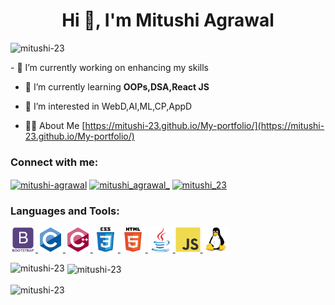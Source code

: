 <h1 align="center">Hi 👋, I'm Mitushi Agrawal</h1>
<p align="left"> <img src="https://komarev.com/ghpvc/?username=mitushi-23&label=Profile%20views&color=0e75b6&style=flat" alt="mitushi-23" /> </p>
- 🔭 I’m currently working on enhancing my skills

- 🌱 I’m currently learning **OOPs,DSA,React JS**

- 👯 I’m interested in WebD,AI,ML,CP,AppD

- 👨‍💻 About Me [https://mitushi-23.github.io/My-portfolio/](https://mitushi-23.github.io/My-portfolio/)

<h3 align="left">Connect with me:</h3>
<p align="left">
<a href="https://www.linkedin.com/in/mitushi-agrawal-bb75b0210/" target="blank"><img align="center" src="https://raw.githubusercontent.com/rahuldkjain/github-profile-readme-generator/master/src/images/icons/Social/linked-in-alt.svg" alt="mitushi-agrawal" height="30" width="40" /></a>
<a href="https://instagram.com/mitushi_agrawal_" target="blank"><img align="center" src="https://raw.githubusercontent.com/rahuldkjain/github-profile-readme-generator/master/src/images/icons/Social/instagram.svg" alt="mitushi_agrawal_" height="30" width="40" /></a>
<a href="https://www.codechef.com/users/mitushi_23" target="blank"><img align="center" src="https://cdn.jsdelivr.net/npm/simple-icons@3.1.0/icons/codechef.svg" alt="mitushi_23" height="30" width="40" /></a>
</p>

<h3 align="left">Languages and Tools:</h3>
<p align="left"> <a href="https://getbootstrap.com" target="_blank"> <img src="https://raw.githubusercontent.com/devicons/devicon/master/icons/bootstrap/bootstrap-plain-wordmark.svg" alt="bootstrap" width="40" height="40"/> </a> <a href="https://www.cprogramming.com/" target="_blank"> <img src="https://raw.githubusercontent.com/devicons/devicon/master/icons/c/c-original.svg" alt="c" width="40" height="40"/> </a> <a href="https://www.w3schools.com/cpp/" target="_blank"> <img src="https://raw.githubusercontent.com/devicons/devicon/master/icons/cplusplus/cplusplus-original.svg" alt="cplusplus" width="40" height="40"/> </a> <a href="https://www.w3schools.com/css/" target="_blank"> <img src="https://raw.githubusercontent.com/devicons/devicon/master/icons/css3/css3-original-wordmark.svg" alt="css3" width="40" height="40"/> </a> <a href="https://www.w3.org/html/" target="_blank"> <img src="https://raw.githubusercontent.com/devicons/devicon/master/icons/html5/html5-original-wordmark.svg" alt="html5" width="40" height="40"/> </a> <a href="https://www.java.com" target="_blank"> <img src="https://raw.githubusercontent.com/devicons/devicon/master/icons/java/java-original.svg" alt="java" width="40" height="40"/> </a> <a href="https://developer.mozilla.org/en-US/docs/Web/JavaScript" target="_blank"> <img src="https://raw.githubusercontent.com/devicons/devicon/master/icons/javascript/javascript-original.svg" alt="javascript" width="40" height="40"/> </a> <a href="https://www.linux.org/" target="_blank"> <img src="https://raw.githubusercontent.com/devicons/devicon/master/icons/linux/linux-original.svg" alt="linux" width="40" height="40"/> </a> </p>




<p><img align="left" src="https://github-readme-stats.vercel.app/api/top-langs?username=mitushi-23&show_icons=true&locale=en&layout=compact" alt="mitushi-23" /></p>

<p>&nbsp;<img align="center" src="https://github-readme-stats.vercel.app/api?username=mitushi-23&show_icons=true&locale=en" alt="mitushi-23" /></p>

<p><img align="center" src="https://github-readme-streak-stats.herokuapp.com/?user=mitushi-23&" alt="mitushi-23" /></p>







